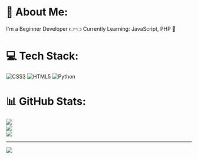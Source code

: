# 💫 About Me:
I'm a Beginner Developer 👉👈
Currently Learning: JavaScript, PHP 🐘


# 💻 Tech Stack:
![CSS3](https://img.shields.io/badge/css3-%231572B6.svg?style=for-the-badge&logo=css3&logoColor=white) ![HTML5](https://img.shields.io/badge/html5-%23E34F26.svg?style=for-the-badge&logo=html5&logoColor=white) ![Python](https://img.shields.io/badge/python-3670A0?style=for-the-badge&logo=python&logoColor=ffdd54)
# 📊 GitHub Stats:
![](https://github-readme-stats.vercel.app/api?username=cezzarpyo&theme=swift&hide_border=false&include_all_commits=false&count_private=false)<br/>
![](https://github-readme-streak-stats.herokuapp.com/?user=cezzarpyo&theme=swift&hide_border=false)<br/>
![](https://github-readme-stats.vercel.app/api/top-langs/?username=cezzarpyo&theme=swift&hide_border=false&include_all_commits=false&count_private=false&layout=compact)

---
[![](https://visitcount.itsvg.in/api?id=cezzarpyo&icon=2&color=12)](https://visitcount.itsvg.in)

<!-- Proudly created with GPRM ( https://gprm.itsvg.in ) -->